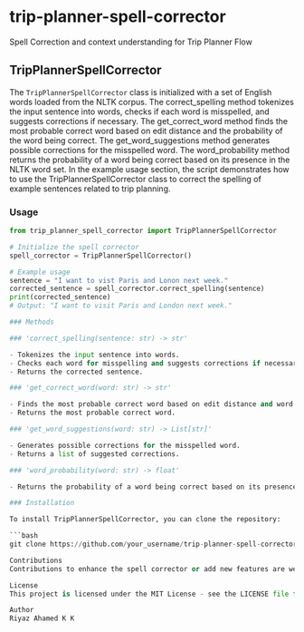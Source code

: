 # trip-planner-spell-corrector
Spell Correction and context understanding for Trip Planner Flow

## TripPlannerSpellCorrector

The `TripPlannerSpellCorrector` class is initialized with a set of English words loaded from the NLTK corpus.
The correct_spelling method tokenizes the input sentence into words, checks if each word is misspelled, and suggests corrections if necessary.
The get_correct_word method finds the most probable correct word based on edit distance and the probability of the word being correct.
The get_word_suggestions method generates possible corrections for the misspelled word.
The word_probability method returns the probability of a word being correct based on its presence in the NLTK word set.
In the example usage section, the script demonstrates how to use the TripPlannerSpellCorrector class to correct the spelling of example sentences related to trip planning.

### Usage

```python
from trip_planner_spell_corrector import TripPlannerSpellCorrector

# Initialize the spell corrector
spell_corrector = TripPlannerSpellCorrector()

# Example usage
sentence = "I want to vist Paris and Lonon next week."
corrected_sentence = spell_corrector.correct_spelling(sentence)
print(corrected_sentence)
# Output: "I want to visit Paris and London next week."

### Methods

### 'correct_spelling(sentence: str) -> str'

- Tokenizes the input sentence into words.
- Checks each word for misspelling and suggests corrections if necessary.
- Returns the corrected sentence.

### 'get_correct_word(word: str) -> str'

- Finds the most probable correct word based on edit distance and word probability.
- Returns the most probable correct word.

### 'get_word_suggestions(word: str) -> List[str]'

- Generates possible corrections for the misspelled word.
- Returns a list of suggested corrections.

### 'word_probability(word: str) -> float'

- Returns the probability of a word being correct based on its presence in the NLTK word set.

### Installation

To install TripPlannerSpellCorrector, you can clone the repository:

```bash
git clone https://github.com/your_username/trip-planner-spell-corrector.git

Contributions
Contributions to enhance the spell corrector or add new features are welcome. Feel free to submit pull requests or raise issues in the repository.

License
This project is licensed under the MIT License - see the LICENSE file for details.

Author
Riyaz Ahamed K K
